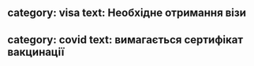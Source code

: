 category: visa
text: Необхідне отримання візи
---
category: covid
text: вимагається сертифікат вакцинації
---
